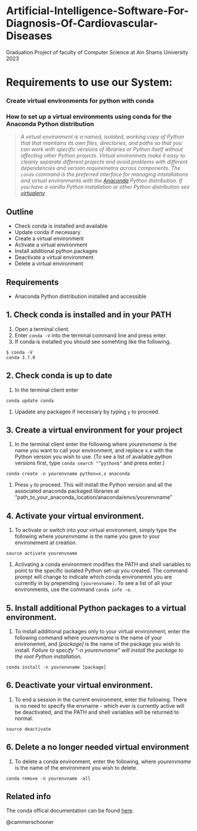 # Artificial-Intelligence-Software-For-Diagnosis-Of-Cardiovascular-Diseases
Graduation Project of faculty of Computer Science at Ain Shams University 2023


# Requirements to use our System:

### Create virtual environments for python with conda
<article class="post-content">
  <h3 id="how-to-set-up-a-virtual-environments-using-conda-for-the-anaconda-python-distribution">How to set up a virtual environments using conda for the Anaconda Python distribution</h3>

<blockquote>
  <p><em>A virtual environment is a named, isolated, working copy of Python that that maintains its own files, directories, and paths so that you can work with specific versions of libraries or Python itself without affecting other Python projects. Virtual environmets make it easy to cleanly separate different projects and avoid problems with different dependencies and version requiremetns across components. The <code>conda</code> command is the preferred interface for managing intstallations and virtual environments with the <a href="https://store.continuum.io/cshop/anaconda/">Anaconda</a> Python distribution. If you have a vanilla Python installation or other Python distribution see <a href="http://virtualenv.readthedocs.org/en/latest/">virtualenv</a></em></p>
</blockquote>

<h2 id="outline">Outline</h2>

<ul>
  <li>Check conda is installed and available</li>
  <li>Update conda if necessary</li>
  <li>Create a virtual environment</li>
  <li>Activate a virtual environment</li>
  <li>Install additional python packages</li>
  <li>Deactivate a virtual environment</li>
  <li>Delete a virtual environment</li>
</ul>
 
<h2 id="requirements">Requirements</h2>

<ul>
  <li>Anaconda Python distribution installed and accessible</li>
</ul>

<h2 id="check-conda-is-installed-and-in-your-path">1. Check conda is installed and in your PATH</h2>

<ol>
  <li>Open a terminal client.</li>
  <li>Enter <code>conda -V</code> into the terminal command line and press enter.</li>
  <li>If conda is installed you should see somehting like the following.</li>
</ol>

<div class="highlight"><pre><code class="language-bash" data-lang="bash"><span class="nv">$ </span>conda -V
conda 3.7.0</code></pre></div>

<h2 id="check-conda-is-up-to-date">2. Check conda is up to date</h2>

<ol>
  <li>In the terminal client enter</li>
</ol>

<div class="highlight"><pre><code class="language-bash" data-lang="bash">conda update conda</code></pre></div>

<ol>
  <li>Upadate any packages if necessary by typing <code>y</code> to proceed.</li>
</ol>

<h2 id="create-a-virtual-environment-for-your-project">3. Create a virtual environment for your project</h2>

<ol>
  <li>In the terminal client enter the following where <em>yourenvname</em> is the name you want to call your environment, and replace <em>x.x</em> with the Python version you wish to use. (To see a list of available python versions first, type <code>conda search "^python$"</code> and press enter.) </li>
</ol>

<div class="highlight"><pre><code class="language-bash" data-lang="bash">conda create -n yourenvname <span class="nv">python</span><span class="o">=</span>x.x anaconda</code></pre></div>

<ol>
  <li>Press <code>y</code> to proceed. This will install the Python version and all the associated anaconda packaged libraries at “path_to_your_anaconda_location/anaconda/envs/yourenvname”</li>
</ol>

<h2 id="activate-your-virtual-environment">4. Activate your virtual environment.</h2>

<ol>
  <li>To activate or switch into your virtual environment, simply type the following where <em>yourenvname</em> is the name you gave to your environement at creation.</li>
</ol>

<div class="highlight"><pre><code class="language-bash" data-lang="bash"><span class="nb">source </span>activate yourenvname</code></pre></div>

<ol>
  <li>Activating a conda environment modifies the PATH and shell variables to point to the specific isolated Python set-up you created. The command prompt will change to indicate which conda environemnt you are currently in by prepending <code>(yourenvname)</code>. To see a list of all your environments, use the command <code>conda info -e</code>.</li>
</ol>

<h2 id="install-additional-python-packages-to-a-virtual-environment">5. Install additional Python packages to a virtual environment.</h2>

<ol>
  <li>To install additional packages only to your virtual environment, enter the following command where <em>yourenvname</em> is the name of your environemnt, and <em>[package]</em> is the name of the package you wish to install. <em>Failure to specify “-n yourenvname” will install the package to the root Python installation.</em> </li>
</ol>

<div class="highlight"><pre><code class="language-bash" data-lang="bash">conda install -n yourenvname <span class="o">[</span>package<span class="o">]</span></code></pre></div>

<h2 id="deactivate-your-virtual-environment">6. Deactivate your virtual environment.</h2>

<ol>
  <li>To end a session in the current environment, enter the following. There is no need to specify the envname - which ever is currently active will be deactivated, and the PATH and shell variables will be returned to normal.</li>
</ol>

<div class="highlight"><pre><code class="language-bash" data-lang="bash"><span class="nb">source </span>deactivate</code></pre></div>

<h2 id="delete-a-no-longer-needed-virtual-environment">6. Delete a no longer needed virtual environment</h2>

<ol>
  <li>To delete a conda environment, enter the following, where <em>yourenvname</em> is the name of the environment you wish to delete.</li>
</ol>

<div class="highlight"><pre><code class="language-bash" data-lang="bash">conda remove -n yourenvname -all</code></pre></div>

<h2 id="related-info">Related info</h2>
<p>The conda offical documentation can be found <a href="http://conda.pydata.org/docs/intro.html">here</a>.</p>

<p>@cammerschooner</p>

  </article>
